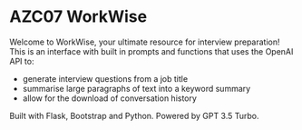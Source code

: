 # AZC07 WorkWise

Welcome to WorkWise, your ultimate resource for interview preparation! This is an interface with built in prompts and functions that uses the OpenAI API to: 
- generate interview questions from a job title
- summarise large paragraphs of text into a keyword summary
- allow for the download of conversation history

Built with Flask, Bootstrap and Python. Powered by GPT 3.5 Turbo.




